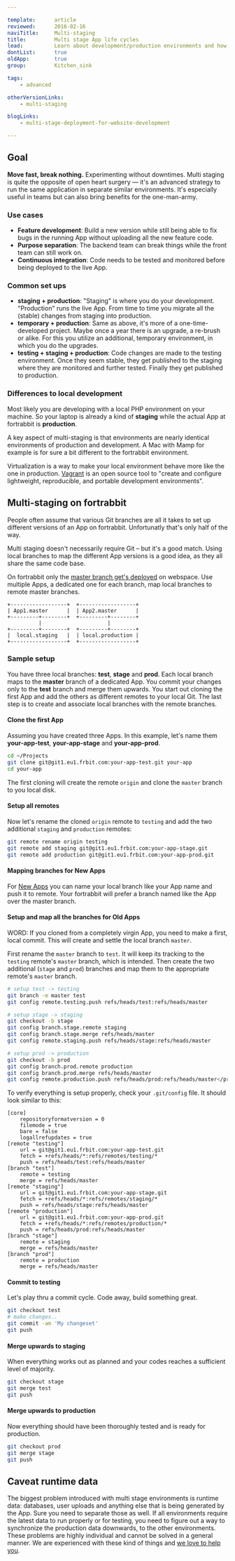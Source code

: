 ```yaml
---

template:      article
reviewed:      2016-02-16
naviTitle:     Multi-staging
title:         Multi stage App life cycles
lead:          Learn about development/production environments and how to run them on fortrabbit.
dontList:      true
oldApp:        true
group:         Kitchen_sink

tags:
    - advanced

otherVersionLinks:
    - multi-staging

blogLinks:
    - multi-stage-deployment-for-website-development

---
```




## Goal

**Move fast, break nothing.** Experimenting without downtimes. Multi staging is quite the opposite of open heart surgery — it's an advanced strategy to run the same application in separate similar environments. It's especially useful in teams but can also bring benefits for the one-man-army.

### Use cases

* **Feature development**: Build a new version while still being able to fix bugs in the running App without uploading all the new feature code.
* **Purpose separation**: The backend team can break things while the front team can still work on.
* **Continuous integration**: Code needs to be tested and monitored before being deployed to the live App.


### Common set ups

* **staging + production**: "Staging" is where you do your development. "Production" runs the live App. From time to time you migrate all the (stable) changes from staging into production.
* **temporary + production**: Same as above, it's more of a one-time-developed project. Maybe once a year there is an upgrade, a re-brush or alike. For this you utilize an additional, temporary environment, in which you do the upgrades.
* **testing + staging + production**: Code changes are made to the testing environment. Once they seem stable, they get published to the staging where they are monitored and further tested. Finally they get published to production.

### Differences to local development

Most likely you are developing with a local PHP environment on your machine. So your laptop is already a kind of **staging** while the actual App at fortrabbit is **production**.

A key aspect of multi-staging is that environments are nearly identical environments of production and development. A Mac with Mamp for example is for sure a bit different to the fortrabbit environment.

Virtualization is a way to make your local environment behave more like the one in production. [Vagrant](https://www.vagrantup.com/) is an open source tool to "create and configure lightweight, reproducible, and portable development environments".


## Multi-staging on fortrabbit

People often assume that various Git branches are all it takes to set up different versions of an App on fortrabbit. Unfortunatly that's only half of the way.

Multi staging doesn't necessarily require Git – but it's a good match. Using local branches to map the different App versions is a good idea, as they all share the same code base.

On fortrabbit only the [master branch get's deployed](git#toc-only-the-master-branch-will-be-deployed) on webspace. Use multiple Apps, a dedicated one for each branch, map local branches to remote master branches.


```nohighlight
+------------------+  +------------------+
| App1.master      |  | App2.master      |
+---------+--------+  +---------+--------+
          |                     |
+---------+--------+  +---------+--------+
|  local.staging   |  | local.production |
+------------------+  +------------------+
```

### Sample setup

You have three local branches: **test**, **stage** and **prod**. Each local branch maps to the **master** branch of a dedicated App. You commit your changes only to the **test** branch and merge them upwards. You start out cloning the first App and add the others as different remotes to your local Git. The last step is to create and associate local branches with the remote branches.


#### Clone the first App

Assuming you have created three Apps. In this example, let's name them **your-app-test**, **your-app-stage** and **your-app-prod**.


```bash
cd ~/Projects
git clone git@git1.eu1.frbit.com:your-app-test.git your-app
cd your-app
```

The first cloning will create the remote `origin` and clone the `master` branch to you local disk.

#### Setup all remotes

Now let's rename the cloned `origin` remote to `testing` and add the two additional `staging` and `production` remotes:

```bash
git remote rename origin testing
git remote add staging git@git1.eu1.frbit.com:your-app-stage.git
git remote add production git@git1.eu1.frbit.com:your-app-prod.git
```


#### Mapping branches for New Apps

For [New Apps](new-apps) you can name your local branch like your App name and push it to remote. Your fortrabbit will prefer a branch named like the App over the master branch.

#### Setup and map all the branches for Old Apps

WORD: If you cloned from a completely virgin App, you need to make a first, local commit. This will create and settle the local branch `master`.

First rename the `master` branch to `test`. It will keep its tracking to the `testing` remote's `master` branch, which is intended. Then create the two additional (`stage` and `prod`) branches and map them to the appropriate remote's `master` branch.

```bash
# setup test -> testing
git branch -m master test
git config remote.testing.push refs/heads/test:refs/heads/master

# setup stage -> staging
git checkout -b stage
git config branch.stage.remote staging
git config branch.stage.merge refs/heads/master
git config remote.staging.push refs/heads/stage:refs/heads/master

# setup prod -> production
git checkout -b prod
git config branch.prod.remote production
git config branch.prod.merge refs/heads/master
git config remote.production.push refs/heads/prod:refs/heads/master</pre>
```

To verify everything is setup properly, check your `.git/config` file. It should look similar to this:

```
[core]
    repositoryformatversion = 0
    filemode = true
    bare = false
    logallrefupdates = true
[remote "testing"]
    url = git@git1.eu1.frbit.com:your-app-test.git
    fetch = +refs/heads/*:refs/remotes/testing/*
    push = refs/heads/test:refs/heads/master
[branch "test"]
    remote = testing
    merge = refs/heads/master
[remote "staging"]
    url = git@git1.eu1.frbit.com:your-app-stage.git
    fetch = +refs/heads/*:refs/remotes/staging/*
    push = refs/heads/stage:refs/heads/master
[remote "production"]
    url = git@git1.eu1.frbit.com:your-app-prod.git
    fetch = +refs/heads/*:refs/remotes/production/*
    push = refs/heads/prod:refs/heads/master
[branch "stage"]
    remote = staging
    merge = refs/heads/master
[branch "prod"]
    remote = production
    merge = refs/heads/master
```

#### Commit to testing

Let's play thru a commit cycle. Code away, build something great.

```bash
git checkout test
# make changes..
git commit -am 'My changeset'
git push
```

#### Merge upwards to staging

When everything works out as planned and your codes reaches a sufficient level of majority.

```bash
git checkout stage
git merge test
git push
```

#### Merge upwards to production

Now everything should have been thoroughly tested and is ready for production.

```bash
git checkout prod
git merge stage
git push
```

## Caveat runtime data

The biggest problem introduced with multi stage environments is runtime data: databases, user uploads and anything else that is being generated by the App. Sure you need to separate those as well. If all environments require the latest data to run properly or for testing, you need to figure out a way to synchronize the production data downwards, to the other environments. These problems are highly individual and cannot be solved in a general manner. We are experienced with these kind of things and [we love to help you](http://www.fortrabbit.com/contact).